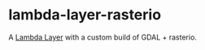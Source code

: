 # lambda-layer-rasterio

A [Lambda
Layer](https://docs.aws.amazon.com/lambda/latest/dg/configuration-layers.html)
with a custom build of GDAL + rasterio.